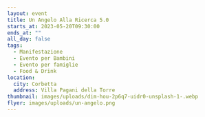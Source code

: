 ```yaml
---
layout: event
title: Un Angelo Alla Ricerca 5.0
starts_at: 2023-05-20T09:30:00
ends_at: ""
all_day: false
tags:
  - Manifestazione
  - Evento per Bambini
  - Evento per famiglie
  - Food & Drink
location:
  city: Corbetta
  address: Villa Pagani della Torre
thumbnail: images/uploads/dim-hou-2p6q7-uidr0-unsplash-1-.webp
flyer: images/uploads/un-angelo.png
---
```

